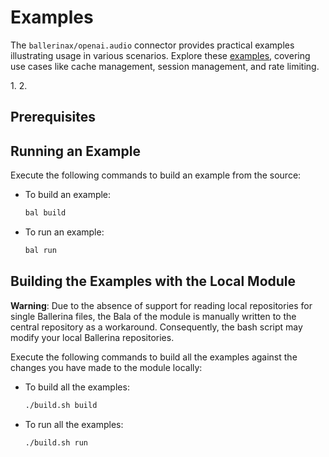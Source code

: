 # Examples

The `ballerinax/openai.audio` connector provides practical examples illustrating usage in various scenarios. Explore these [examples](https://github.com/ballerina-platform/module-ballerinax-openai.audio/tree/main/examples), covering use cases like cache management, session management, and rate limiting.

[//]: # (TODO: Add examples)
1. 
2. 

## Prerequisites

[//]: # (TODO: Add prerequisites)

## Running an Example

Execute the following commands to build an example from the source:

* To build an example:

    ```bash
    bal build
    ```

* To run an example:

    ```bash
    bal run
    ```

## Building the Examples with the Local Module

**Warning**: Due to the absence of support for reading local repositories for single Ballerina files, the Bala of the module is manually written to the central repository as a workaround. Consequently, the bash script may modify your local Ballerina repositories.

Execute the following commands to build all the examples against the changes you have made to the module locally:

* To build all the examples:

    ```bash
    ./build.sh build
    ```

* To run all the examples:

    ```bash
    ./build.sh run
    ```